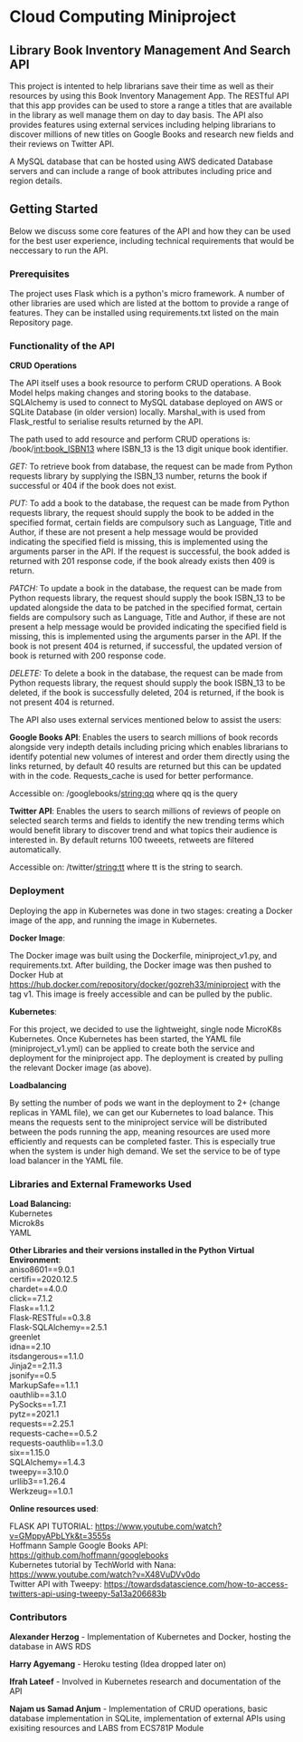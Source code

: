 # Cloud Computing Miniproject

## Library Book Inventory Management And Search API

This project is intented to help librarians save their time as well as their resources by using this 
Book Inventory Management App. The RESTful API that this app provides can be used to store a range a titles that are available in the library as well manage them on day to day basis. The API also provides features using external services including helping librarians to discover millions of new titles on Google Books and research new fields and their reviews on Twitter API.

A MySQL database that can be hosted using AWS dedicated Database servers and can include a range of book attributes including price and region details.

## Getting Started

Below we discuss some core features of the API and how they can be used for the best user experience, including technical requirements that would be neccessary to run the API.

### Prerequisites

The project uses Flask which is a python's micro framework. A number of other libraries are used which are listed at the bottom to provide a range of features. They can be installed using requirements.txt listed on the main Repository page.
 
### Functionality of the API

**CRUD Operations**

The API itself uses a book resource to perform CRUD operations. A Book Model helps making changes and storing books to the database. SQLAlchemy is used to connect to MySQL database deployed on AWS or SQLite Database (in older version) locally. Marshal_with is used from Flask_restful to serialise results returned by the API.

The path used to add resource and perform CRUD operations is: /book/<int:book_ISBN13> where ISBN_13 is the 13 digit unique book identifier.

*GET:* To retrieve book from database, the request can be made from Python requests library by supplying the ISBN_13 number, returns the book if successful or 404 if the book does not exist.

*PUT:* To add a book to the database, the request can be made from Python requests library, the request should supply the book to be added in the specified format, certain fields are compulsory such as Language, Title and Author, if these are not present a help message would be provided indicating the specified field is missing, this is implemented using the arguments parser in the API. If the request is successful, the book added is returned with 201 response code, if the book already exists then 409 is return.

*PATCH:* To update a book in the database, the request can be made from Python requests library, the request should supply the book ISBN_13 to be updated alongside the data to be patched in the specified format, certain fields are compulsory such as Language, Title and Author, if these are not present a help message would be provided indicating the specified field is missing, this is implemented using the arguments parser in the API. If the book is not present 404 is returned, if successful, the updated version of book is returned with 200 response code.

*DELETE:* To delete a book in the database, the request can be made from Python requests library, the request should supply the book ISBN_13 to be deleted, if the book is successfully deleted, 204 is returned, if the book is not present 404 is returned.

The API also uses external services mentioned below to assist the users:

**Google Books API**: Enables the users to search millions of book records alongside very indepth details including pricing which enables librarians to identify potential new volumes of interest and order them directly using the links returned, by default 40 results are returned but this can be updated with in the code. Requests_cache is used for better performance.

Accessible on: /googlebooks/<string:qq> where qq is the query

**Twitter API**: Enables the users to search millions of reviews of people on selected search terms and fields to identify the new trending terms which would benefit library to discover trend and what topics their audience is interested in. By default returns 100 tweeets, retweets are filtered automatically.

Accessible on: /twitter/<string:tt> where tt is the string to search.

### Deployment

Deploying the app in Kubernetes was done in two stages: creating a Docker image of the app, and running the image in Kubernetes.

**Docker Image**:

The Docker image was built using the Dockerfile, miniproject_v1.py, and requirements.txt. After building, the Docker image was then pushed to Docker Hub at https://hub.docker.com/repository/docker/gozreh33/miniproject with the tag v1. This image is freely accessible and can be pulled by the public.

**Kubernetes**:

For this project, we decided to use the lightweight, single node MicroK8s Kubernetes. Once Kubernetes has been started, the YAML file (miniproject_v1.yml) can be applied to create both the service and deployment for the miniproject app. The deployment is created by pulling the relevant Docker image (as above).

**Loadbalancing**

By setting the number of pods we want in the deployment to 2+ (change replicas in YAML file), we can get our Kubernetes to load balance. This means the requests sent to the miniproject service will be distributed between the pods running the app, meaning resources are used more efficiently and requests can be completed faster. This is especially true when the system is under high demand. We set the service to be of type load balancer in the YAML file.


### Libraries and External Frameworks Used


**Load Balancing:**<br/>
Kubernetes<br/>
Microk8s<br/>
YAML<br/>

**Other Libraries and their versions installed in the Python Virtual Environment**:<br/>
aniso8601==9.0.1<br/>
certifi==2020.12.5<br/>
chardet==4.0.0<br/>
click==7.1.2<br/>
Flask==1.1.2<br/>
Flask-RESTful==0.3.8<br/>
Flask-SQLAlchemy==2.5.1<br/>
greenlet<br/>
idna==2.10<br/>
itsdangerous==1.1.0<br/>
Jinja2==2.11.3<br/>
jsonify==0.5<br/>
MarkupSafe==1.1.1<br/>
oauthlib==3.1.0<br/>
PySocks==1.7.1<br/>
pytz==2021.1<br/>
requests==2.25.1<br/>
requests-cache==0.5.2<br/>
requests-oauthlib==1.3.0<br/>
six==1.15.0<br/>
SQLAlchemy==1.4.3<br/>
tweepy==3.10.0<br/>
urllib3==1.26.4<br/>
Werkzeug==1.0.1<br/>

**Online resources used**:

FLASK API TUTORIAL: https://www.youtube.com/watch?v=GMppyAPbLYk&t=3555s<br/>
Hoffmann Sample Google Books API: https://github.com/hoffmann/googlebooks<br/>
Kubernetes tutorial by TechWorld with Nana: https://www.youtube.com/watch?v=X48VuDVv0do<br/>
Twitter API with Tweepy: https://towardsdatascience.com/how-to-access-twitters-api-using-tweepy-5a13a206683b<br/>


### Contributors


**Alexander Herzog** - Implementation of Kubernetes and Docker, hosting the database in AWS RDS<br/>

**Harry Agyemang** - Heroku testing (Idea dropped later on)<br/>

**Ifrah Lateef** - Involved in Kubernetes research and documentation of the API<br/>

**Najam us Samad Anjum** - Implementation of CRUD operations, basic database implementation in SQLite, implementation of external APIs using exisiting resources and LABS from ECS781P Module
